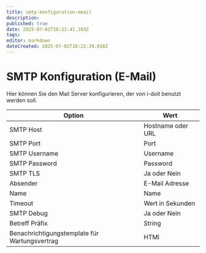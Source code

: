 ```yaml
---
title: smtp-konfiguration-email
description: 
published: true
date: 2025-07-02T16:21:41.169Z
tags: 
editor: markdown
dateCreated: 2025-07-02T16:21:39.018Z
---
```


# SMTP Konfiguration (E-Mail)

Hier können Sie den Mail Server konfigurieren, der von i-doit benutzt werden soll.

| Option                                        | Wert              |
| --------------------------------------------- | ----------------- |
| SMTP Host                                     | Hostname oder URL |
| SMTP Port                                     | Port              |
| SMTP Username                                 | Username          |
| SMTP Password                                 | Password          |
| SMTP TLS                                      | Ja oder Nein      |
| Absender                                      | E-Mail Adresse    |
| Name                                          | Name              |
| Timeout                                       | Wert in Sekunden  |
| SMTP Debug                                    | Ja oder Nein      |
| Betreff Präfix                                | String            |
| Benachrichtigungstemplate für Wartungsvertrag | HTMl              |
